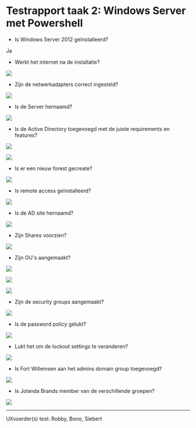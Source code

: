 # Testrapport taak 2: Windows Server met Powershell

* Is Windows Server 2012 geïnstalleerd?

Ja

* Werkt het internet na de installatie?

![](http://puu.sh/sXG3u/e261c6ca67.png)

* Zijn de netwerkadapters correct ingesteld?

![](http://puu.sh/sXFVF/41fb55cf38.png)

* Is de Server hernaamd?

![](http://puu.sh/sXG4W/7a50e12af5.png)

* Is de Active Directory toegevoegd met de juiste requirements en features?

![](http://puu.sh/sYEaK/225ba6dca3.png)

![](http://puu.sh/sYEex/3753cbf418.png)

* Is er een nieuw forest gecreate?


![](http://puu.sh/sXH2M/6c70db81fb.png)

* Is remote access geïnstalleerd?


![](http://puu.sh/sXH5e/2351e00920.png)

* Is de AD site hernaamd?

![](http://puu.sh/sXHd5/7e6707b742.png)


* Zijn Shares voorzien?

![](http://puu.sh/sXHER/ce47a1d552.png)

* Zijn OU's aangemaakt?

![](http://puu.sh/sYKbG/de7bf67835.png)

![](http://puu.sh/sYK8c/553e2038a4.png)

![](http://puu.sh/sYKlh/8911d56b6b.png)


* Zijn de security groups aangemaakt?

![](http://puu.sh/sYKs1/237a19576d.png)


* Is de password policy gelukt?

![](http://puu.sh/sXI5w/a5798c86f6.png)

* Lukt het om de lockout settings te veranderen?

![](http://puu.sh/sXIrE/496cba925c.png)

* Is Fort Willemsen aan het admins domain group toegevoegd?

![](http://puu.sh/sYKxU/ef8af1e4ae.png)

* Is Jolanda Brands member van de verschillende groepen?

![](http://puu.sh/sYKDL/1ceb4744e9.png)

---
Uitvoerder(s) test: Robby, Bono, Siebert
